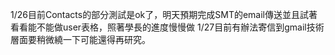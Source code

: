 1/26目前Contacts的部分測試是ok了，明天預期完成SMT的email傳送並且試著看看能不能做user表格，照著學長的進度慢慢做
1/27目前有辦法寄信到gmail技術層面要稍微繞一下可能還得再研究。

